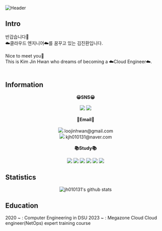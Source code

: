 ![Header](https://capsule-render.vercel.app/api?type=Waving&color=gradient&fontColor=ffffff&text=Hin_Jwan's%20GitHub🐋%20&height=200&fontSize=50)
## Intro
반갑습니다🙌<br>
☁️클라우드 엔지니어☁️를 꿈꾸고 있는 김진환입니다.<br>
<br>
Nice to meet you🙌<br>
This is Kim Jin Hwan who dreams of becoming a ☁️Cloud Engineer☁️.<br>
<br>

## Information
<p align="center">
  <Strong>😀SNS😀</Strong><br><br>
    <a href="https://www.instagram.com/hin_jwan" target="_blank"><img src="https://img.shields.io/badge/hin_jwan-E4405F?style=flat-square&logo=Instagram&logoColor=white&link=https://www.instagram.com/hin_jwan"/></a>
    <a href="https://hits.seeyoufarm.com"><img src="https://hits.seeyoufarm.com/api/count/incr/badge.svg?url=https%3A%2F%2Fgithub.com%2Fjh010131&count_bg=%233D46C8&title_bg=%23131841&icon=github.svg&icon_color=%23FFFFFF&title=Hits&edge_flat=false"/></a>
    <br><br>
  <Strong>📧Email📧</Strong><br><br>
    <img src="https://img.shields.io/badge/Gmail-EA4335?style=flat-square&logo=gmail&logoColor=white"/>
    loojinhwan@gmail.com<br>
    <img src="https://img.shields.io/badge/Naver-03C75A?style=flat-square&logo=naver&logoColor=white"/>
    kjh010131@naver.com<br>
    <br>
  <Strong>📚Study📚</Strong><br><br>
    <img src="https://img.shields.io/badge/HTML-E34F26?style=flat-square&logo=HTML5&logoColor=white"/>
    <img src="https://img.shields.io/badge/Spring-6DB33F?style=flat-square&logo=spring&logoColor=white"/>
    <img src="https://img.shields.io/badge/Vagrant-1868F2?style=flat-square&logo=vagrant&logoColor=white"/>
    <img src="https://img.shields.io/badge/Linux-FCC624?style=flat-square&logo=linux&logoColor=white"/>
    <img src="https://img.shields.io/badge/Docker-2496ED?style=flat-square&logo=docker&logoColor=white"/>
    <img src="https://img.shields.io/badge/AWS-232F3E?style=flat-square&logo=amazonaws&logoColor=white"/>
</p>

## Statistics
<div align=center>
  
  ![jh010131's github stats](https://github-readme-stats.vercel.app/api?username=jh010131&show_icons=true)
  
</div>

## Education
2020 ~ : Computer Engineering in DSU
2023 ~ : Megazone Cloud Cloud engineer(NetOps) expert training course
